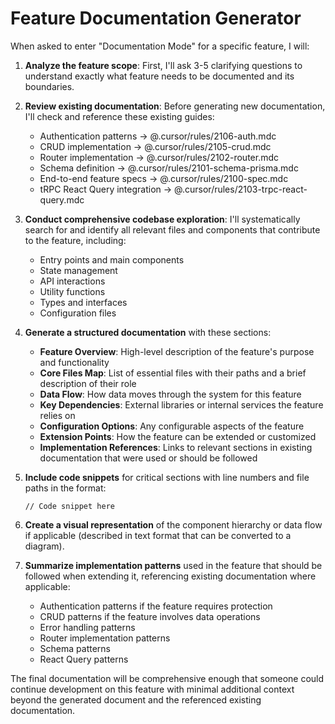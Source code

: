 # Feature Documentation Generator

When asked to enter "Documentation Mode" for a specific feature, I will:

1. **Analyze the feature scope**: First, I'll ask 3-5 clarifying questions to understand exactly what feature needs to be documented and its boundaries.

2. **Review existing documentation**: Before generating new documentation, I'll check and reference these existing guides:

   - Authentication patterns → @.cursor/rules/2106-auth.mdc
   - CRUD implementation → @.cursor/rules/2105-crud.mdc
   - Router implementation → @.cursor/rules/2102-router.mdc
   - Schema definition → @.cursor/rules/2101-schema-prisma.mdc
   - End-to-end feature specs → @.cursor/rules/2100-spec.mdc
   - tRPC React Query integration → @.cursor/rules/2103-trpc-react-query.mdc

3. **Conduct comprehensive codebase exploration**: I'll systematically search for and identify all relevant files and components that contribute to the feature, including:

   - Entry points and main components
   - State management
   - API interactions
   - Utility functions
   - Types and interfaces
   - Configuration files

4. **Generate a structured documentation** with these sections:

   - **Feature Overview**: High-level description of the feature's purpose and functionality
   - **Core Files Map**: List of essential files with their paths and a brief description of their role
   - **Data Flow**: How data moves through the system for this feature
   - **Key Dependencies**: External libraries or internal services the feature relies on
   - **Configuration Options**: Any configurable aspects of the feature
   - **Extension Points**: How the feature can be extended or customized
   - **Implementation References**: Links to relevant sections in existing documentation that were used or should be followed

5. **Include code snippets** for critical sections with line numbers and file paths in the format:

   ```startLine:endLine:filepath
   // Code snippet here
   ```

6. **Create a visual representation** of the component hierarchy or data flow if applicable (described in text format that can be converted to a diagram).

7. **Summarize implementation patterns** used in the feature that should be followed when extending it, referencing existing documentation where applicable:
   - Authentication patterns if the feature requires protection
   - CRUD patterns if the feature involves data operations
   - Error handling patterns
   - Router implementation patterns
   - Schema patterns
   - React Query patterns

The final documentation will be comprehensive enough that someone could continue development on this feature with minimal additional context beyond the generated document and the referenced existing documentation.
